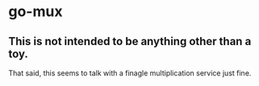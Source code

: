 # go-mux

## This is not intended to be anything other than a toy.

That said, this seems to talk with a finagle multiplication service just fine.
